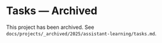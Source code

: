 # Tasks — Archived

This project has been archived. See `docs/projects/_archived/2025/assistant-learning/tasks.md`.


